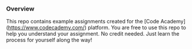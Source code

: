 ### Overview

This repo contains example assignments created for the [Code Academy] (https://www.codecademy.com/) platform. You are free to use this repo to help you understand your assignment. No credit needed. Just learn the process for yourself along the way!
